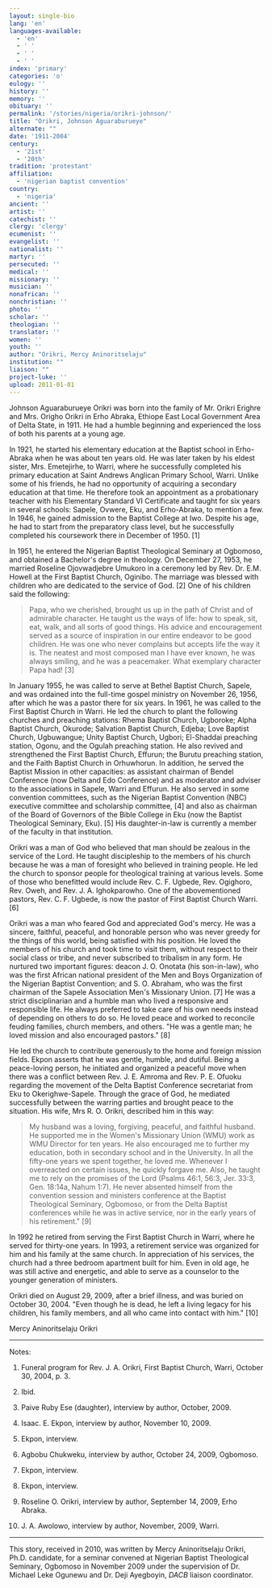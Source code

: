 ```yaml
---
layout: single-bio
lang: 'en'
languages-available:
  - 'en'
  - ' '
  - ' '
  - ' '
index: 'primary'
categories: 'o'
eulogy: ''
history: ''
memory: ''
obituary: ''
permalink: '/stories/nigeria/orikri-johnson/'
title: "Orikri, Johnson Aguaraburueye"
alternate: ""
date: '1911-2004'
century:
  - '21st'
  - '20th'
tradition: 'protestant'
affiliation:
  - 'nigerian baptist convention'
country:
  - 'nigeria'
ancient: ''
artist: ''
catechist: ''
clergy: 'clergy'
ecumenist: ''
evangelist: ''
nationalist: ''
martyr: ''
persecuted: ''
medical: ''
missionary: ''
musician: ''
nonafrican: ''
nonchristian: ''
photo: ''
scholar: ''
theologian: ''
translator: ''
women: ''
youth: ''
author: "Orikri, Mercy Aninoritselaju"
institution: ""
liaison: ""
project-luke: ''
upload: 2011-01-01
---
```




Johnson Aguaraburueye Orikri was born into the family of Mr. Orikri Erighre and Mrs. Origho Orikri in Erho Abraka, Ethiope East Local Government Area of Delta State, in 1911. He had a humble beginning and experienced the loss of both his parents at a young age.

In 1921, he started his elementary education at the Baptist school in Erho-Abraka when he was about ten years old. He was later taken by his eldest sister, Mrs. Emetejirhe, to Warri, where he successfully completed his primary education at Saint Andrews Anglican Primary School, Warri. Unlike some of his friends, he had no opportunity of acquiring a secondary education at that time. He therefore took an appointment as a probationary teacher with his Elementary Standard VI Certificate and taught for six years in several schools: Sapele, Ovwere, Eku, and Erho-Abraka, to mention a few.  In 1946, he gained admission to the Baptist College at Iwo. Despite his age, he had to start from the preparatory class level, but he successfully completed his coursework there in December of 1950. [1]

In 1951, he entered the Nigerian Baptist Theological Seminary at Ogbomoso, and obtained a Bachelor's degree in theology. On December 27, 1953, he married Roseline Ojovwadjebre Umukoro in a ceremony led by Rev. Dr. E.M. Howell at the First Baptist Church, Oginibo. The marriage was blessed with children who are dedicated to the service of God. [2] One of his children said the following:

> Papa, who we cherished, brought us up in the path of Christ and of admirable character. He taught us the ways of life: how to speak, sit, eat, walk, and all sorts of good things. His advice and encouragement served as a source of inspiration in our entire endeavor to be good children. He was one who never complains but accepts life the way it is. The neatest and most composed man I have ever known, he was always smiling, and he was a peacemaker. What exemplary character Papa had! [3]

In January 1955, he was called to serve at Bethel Baptist Church, Sapele, and was ordained into the full-time gospel ministry on November 26, 1956, after which he was a pastor there for six years.  In 1961, he was called to the First Baptist Church in Warri. He led the church to plant the following churches and preaching stations: Rhema Baptist Church, Ugboroke; Alpha Baptist Church, Okurode; Salvation Baptist Church, Edjeba; Love Baptist Church, Ugbuwangue; Unity Baptist Church, Ugbori; El-Shaddai preaching station, Ogonu, and the Ogulah preaching station. He also revived and strengthened the First Baptist Church, Effurun; the Burutu preaching station, and the Faith Baptist Church in Orhuwhorun. In addition, he served the Baptist Mission in other capacities: as assistant chairman of Bendel Conference (now Delta and Edo Conference) and as moderator and adviser to the associations in Sapele, Warri and Effurun. He also served in some convention committees, such as the Nigerian Baptist Convention (NBC) executive committee and scholarship committee, [4] and also as chairman of the Board of Governors of the Bible College in Eku (now the Baptist Theological Seminary, Eku). [5] His daughter-in-law is currently a member of the faculty in that institution.

Orikri was a man of God who believed that man should be zealous in the service of the Lord. He taught discipleship to the members of his church because he was a man of foresight who believed in training people. He led the church to sponsor people for theological training at various levels. Some of those who benefitted would include Rev. C. F. Ugbede, Rev. Ogighoro, Rev. Oweh, and Rev. J. A. Ighokparowho. One of the abovementioned pastors, Rev. C. F. Ugbede, is now the pastor of First Baptist Church Warri. [6]

Orikri was a man who feared God and appreciated God's mercy. He was a sincere, faithful, peaceful, and honorable person who was never greedy for the things of this world, being satisfied with his position. He loved the members of his church and took time to visit them, without respect to their social class or tribe, and never subscribed to tribalism in any form. He nurtured two important figures: deacon J. O. Onotata (his son-in-law), who was the first African national president of the Men and Boys Organization of the Nigerian Baptist Convention; and S. O. Abraham, who was the first chairman of the Sapele Association Men's Missionary Union. [7] He was a strict disciplinarian and a humble man who lived a responsive and responsible life. He always preferred to take care of his own needs instead of depending on others to do so. He loved peace and worked to reconcile feuding families, church members, and others. "He was a gentle man; he loved mission and also encouraged pastors." [8]

He led the church to contribute generously to the home and foreign mission fields. Ekpon asserts that he was gentle, humble, and dutiful. Being a peace-loving person, he initiated and organized a peaceful move when there was a conflict between Rev. J. E. Amroma and Rev. P. E. Ofuoku regarding the movement of the Delta Baptist Conference secretariat from Eku to Okerighwe-Sapele. Through the grace of God, he mediated successfully between the warring parties and brought peace to the situation. His wife, Mrs R. O. Orikri, described him in this way:

> My husband was a loving, forgiving, peaceful, and faithful husband.  He supported me in the Women's Missionary Union (WMU) work as WMU Director for ten years. He also encouraged me to further my education, both in secondary school and in the University. In all the fifty-one years we spent together, he loved me. Whenever I overreacted on certain issues, he quickly forgave me. Also, he taught me to rely on the promises of the Lord (Psalms 46:1, 56:3, Jer. 33:3, Gen. 18:14a, Nahum 1:7). He never absented himself from the convention session and ministers conference at the Baptist Theological Seminary, Ogbomoso, or from the Delta Baptist conferences while he was in active service, nor in the early years of his retirement." [9]

In 1992 he retired from serving the First Baptist Church in Warri, where he served for thirty-one years. In 1993, a retirement service was organized for him and his family at the same church. In appreciation of his services, the church had a three bedroom apartment built for him. Even in old age, he was still active and energetic, and able to serve as a counselor to the younger generation of ministers.

Orikri died on August 29, 2009, after a brief illness, and was buried on October 30, 2004. "Even though he is dead, he left a living legacy for his children, his family members, and all who came into contact with him." [10]

Mercy Aninoritselaju Orikri

---

Notes:

1. Funeral program for Rev. J. A. Orikri, First Baptist Church, Warri, October 30, 2004, p. 3.

2. Ibid.

3. Paive Ruby Ese (daughter), interview by author, October, 2009.

4. Isaac. E. Ekpon, interview by author, November 10, 2009.

5. Ekpon, interview.

6. Agbobu Chukweku, interview by author, October 24, 2009, Ogbomoso.

7. Ekpon, interview.

8. Ekpon, interview.

9. Roseline O. Orikri, interview by author, September 14, 2009, Erho Abraka.

10. J. A. Awolowo, interview by author, November, 2009, Warri.

---

This story, received in 2010, was written by Mercy Aninoritselaju Orikri, Ph.D. candidate, for a seminar convened at Nigerian Baptist Theological Seminary, Ogbomoso in November 2009 under the supervision of Dr. Michael Leke Ogunewu and Dr. Deji Ayegboyin, *DACB* liaison coordinator.
